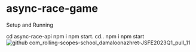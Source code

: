 # async-race-game
Setup and Running

cd async-race-api
npm i
npm start.
cd..
npm i
npm start
![github com_rolling-scopes-school_damaloonazhret-JSFE2023Q1_pull_11](https://github.com/damaloonazhret/async-race-game/assets/84859209/11635889-9095-4be9-b96a-8fabef371f8c)
